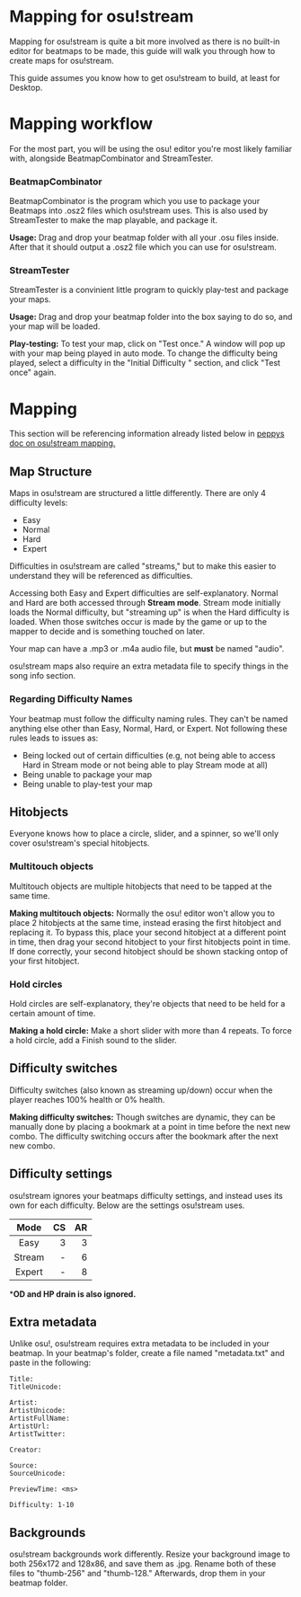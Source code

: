 
# Mapping for osu!stream

Mapping for osu!stream is quite a bit more involved as there is no built-in editor for beatmaps to be made, this guide will walk you through how to create maps for osu!stream.

This guide assumes you know how to get osu!stream to build, at least for Desktop.

# Mapping workflow

For the most part, you will be using the osu! editor you're most likely familiar with, alongside BeatmapCombinator and StreamTester.

### BeatmapCombinator

BeatmapCombinator is the program which you use to package your Beatmaps into .osz2 files which osu!stream uses. This is also used by StreamTester to make the map playable, and package it.

**Usage:**
Drag and drop your beatmap folder with all your .osu files inside. After that it should output a .osz2 file which you can use for osu!stream.

### StreamTester
StreamTester is a convinient little program to quickly play-test and package your maps.

**Usage:**
Drag and drop your beatmap folder into the box saying to do so, and your map will be loaded.

**Play-testing:**
To test your map, click on "Test once." A window will pop up with your map being played in auto mode. To change the difficulty being played, select a difficulty in the "Initial Difficulty " section, and click "Test once" again.

# Mapping

This section will be referencing information already listed below in [peppys doc on osu!stream mapping.](https://docs.google.com/document/d/1FYmHhRX-onR-osgTS6uHSOZuu_0JEbfRZePVySvvr9g/edit?usp=drivesdk)

## Map Structure

Maps in osu!stream are structured a little differently. There are only 4 difficulty levels:

* Easy
* Normal
* Hard
* Expert

Difficulties in osu!stream are called "streams," but to make this easier to understand they will be referenced as difficulties.

Accessing both Easy and Expert difficulties are self-explanatory. Normal and Hard are both accessed through **Stream mode**. Stream mode initially loads the Normal difficulty, but "streaming up" is when the Hard difficulty is loaded. When those switches occur is made by the game or up to the mapper to decide and is something touched on later.

Your map can have a .mp3 or .m4a audio file, but **must** be named "audio".

osu!stream maps also require an extra metadata file to specify things in the song info section. 

### Regarding Difficulty Names

  Your beatmap must follow the difficulty naming rules. They can't be named anything else other than Easy, Normal, Hard, or Expert. Not following these rules leads to issues as:

* Being locked out of certain difficulties (e.g, not being able to access Hard in Stream mode or not being able to play Stream mode at all)
* Being unable to package your map
* Being unable to play-test your map

## Hitobjects

Everyone knows how to place a circle, slider, and a spinner, so we'll only cover osu!stream's special hitobjects.

### Multitouch objects

Multitouch objects are multiple hitobjects that need to be tapped at the same time.

**Making multitouch objects:**
Normally the osu! editor won't allow you to place 2 hitobjects at the same time, instead erasing the first hitobject and replacing it. To bypass this, place your second hitobject at a different point in time, then drag your second hitobject to your first hitobjects point in time. If done correctly, your second hitobject should be shown stacking ontop of your first hitobject. 

### Hold circles

  Hold circles are self-explanatory, they're objects that need to be held for a certain amount of time.

**Making a hold circle:**
Make a short slider with more than 4 repeats. To force a hold circle, add a Finish sound to the slider.  


## Difficulty switches

 Difficulty switches (also known as streaming up/down) occur when the player reaches 100% health or 0% health.
  
**Making difficulty switches:**
Though switches are dynamic, they can be manually done by placing a bookmark at a point in time before the next new combo. The difficulty switching occurs after the bookmark after the next new combo. 

## Difficulty settings  

osu!stream ignores your beatmaps difficulty settings, and instead uses its own for each difficulty. Below are the settings osu!stream uses.

| Mode | CS | AR |
|:-----:|----:|--:|
|Easy|3|3|
|Stream|-|6|
|Expert|-|8|

***OD and HP drain is also ignored.**

## Extra metadata

Unlike osu!, osu!stream requires extra metadata to be included in your beatmap.
In your beatmap's folder, create a file named "metadata.txt" and paste in the following:  

	Title:
	TitleUnicode:

	Artist:
	ArtistUnicode:
	ArtistFullName:
	ArtistUrl: 
	ArtistTwitter:

	Creator:

	Source:
	SourceUnicode:

	PreviewTime: <ms>

	Difficulty: 1-10

## Backgrounds

osu!stream backgrounds work differently. Resize your background image to both 256x172 and 128x86, and save them as .jpg. Rename both of these files to "thumb-256" and "thumb-128." Afterwards, drop them in your beatmap folder.
<!--stackedit_data:
eyJoaXN0b3J5IjpbMTc4NjQyNTAwNSwtNjA5ODkwNTAxLC0xMj
kzOTcxODQyXX0=
-->